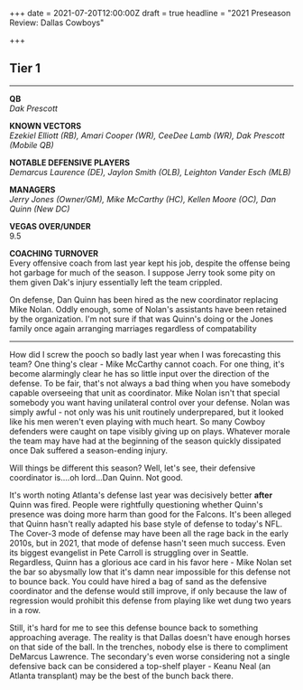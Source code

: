 +++
date = 2021-07-20T12:00:00Z
draft = true
headline = "2021 Preseason Review: Dallas Cowboys"

+++
## Tier 1

***

**QB**  
_Dak Prescott_

**KNOWN VECTORS**  
_Ezekiel Elliott (RB), Amari Cooper (WR), CeeDee Lamb (WR), Dak Prescott (Mobile QB)_

**NOTABLE DEFENSIVE PLAYERS**  
_Demarcus Laurence (DE), Jaylon Smith (OLB), Leighton Vander Esch (MLB)_

**MANAGERS**  
_Jerry Jones (Owner/GM), Mike McCarthy (HC), Kellen Moore (OC), Dan Quinn (New DC)_

**VEGAS OVER/UNDER**  
9\.5

**COACHING TURNOVER**  
Every offensive coach from last year kept his job, despite the offense being hot garbage for much of the season. I suppose Jerry took some pity on them given Dak's injury essentially left the team crippled.

On defense, Dan Quinn has been hired as the new coordinator replacing Mike Nolan. Oddly enough, some of Nolan's assistants have been retained by the organization. I'm not sure if that was Quinn's doing or the Jones family once again arranging marriages regardless of compatability   

***

How did I screw the pooch so badly last year when I was forecasting this team? One thing's clear - Mike McCarthy cannot coach. For one thing, it's become alarmingly clear he has so little input over the direction of the defense. To be fair, that's not always a bad thing when you have somebody capable overseeing that unit as coordinator. Mike Nolan isn't that special somebody you want having unilateral control over your defense. Nolan was simply awful - not only was his unit routinely underprepared, but it looked like his men weren't even playing with much heart. So many Cowboy defenders were caught on tape visibly giving up on plays. Whatever morale the team may have had at the beginning of the season quickly dissipated once Dak suffered a season-ending injury. 

Will things be different this season? Well, let's see, their defensive coordinator is....oh lord...Dan Quinn. Not good.

It's worth noting Atlanta's defense last year was decisively better **after** Quinn was fired. People were rightfully questioning whether Quinn's presence was doing more harm than good for the Falcons. It's been alleged that Quinn hasn't really adapted his base style of defense to today's NFL. The Cover-3 mode of defense may have been all the rage back in the early 2010s, but in 2021, that mode of defense hasn't seen much success. Even its biggest evangelist in Pete Carroll is struggling over in Seattle. Regardless, Quinn has a glorious ace card in his favor here - Mike Nolan set the bar so abysmally low that it's damn near impossible for this defense not to bounce back. You could have hired a bag of sand as the defensive coordinator and the defense would still improve, if only because the law of regression would prohibit this defense from playing like wet dung two years in a row.

Still, it's hard for me to see this defense bounce back to something approaching average. The reality is that Dallas doesn't have enough horses on that side of the ball. In the trenches, nobody else is there to compliment DeMarcus Lawrence. The secondary's even worse considering not a single defensive back can be considered a top-shelf player - Keanu Neal (an Atlanta transplant) may be the best of the bunch back there.